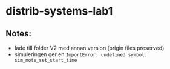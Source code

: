 # distrib-systems-lab1

## Notes:

- lade till folder V2 med annan version (origin files preserved)
- simuleringen ger en `ImportError: undefined symbol: sim_mote_set_start_time`
